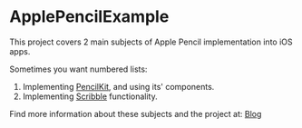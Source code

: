 # ApplePencilExample

This project covers 2 main subjects of Apple Pencil implementation into iOS apps.

Sometimes you want numbered lists:

1. Implementing [PencilKit](https://developer.apple.com/documentation/pencilkit), and using its' components.
2. Implementing [Scribble](https://developer.apple.com/videos/play/wwdc2020/10106/) functionality.

Find more information about these subjects and the project at: [Blog](http://github.com)




